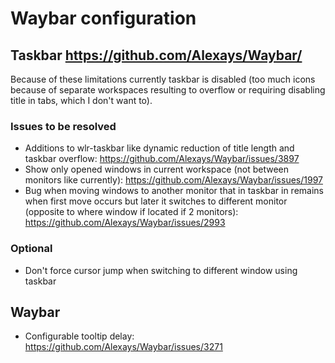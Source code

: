 # Waybar configuration

## Taskbar https://github.com/Alexays/Waybar/

Because of these limitations currently taskbar is disabled (too much icons because of separate workspaces resulting to overflow or requiring disabling title in tabs, which I don't want to).

### Issues to be resolved

- Additions to wlr-taskbar like dynamic reduction of title length and taskbar overflow: https://github.com/Alexays/Waybar/issues/3897
- Show only opened windows in current workspace (not between monitors like currently): https://github.com/Alexays/Waybar/issues/1997
- Bug when moving windows to another monitor that in taskbar in remains when first move occurs but later it switches to different monitor (opposite to where window if located if 2 monitors): https://github.com/Alexays/Waybar/issues/2993

### Optional

- Don't force cursor jump when switching to different window using taskbar

## Waybar

- Configurable tooltip delay: https://github.com/Alexays/Waybar/issues/3271
